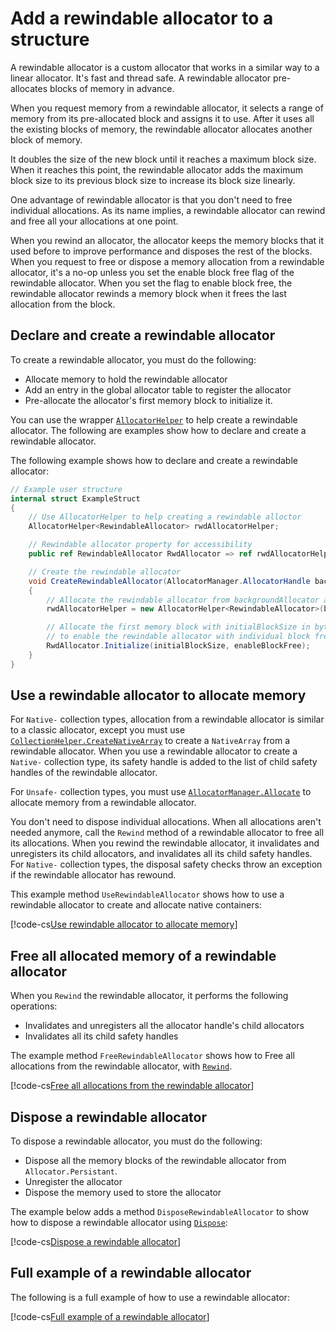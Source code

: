 # Add a rewindable allocator to a structure

A rewindable allocator is a custom allocator that works in a similar way to a linear allocator. It's fast and thread safe. A rewindable allocator pre-allocates blocks of memory in advance. 

When you request memory from a rewindable allocator, it selects a range of memory from its pre-allocated block and assigns it to use. After it uses all the existing blocks of memory, the rewindable allocator allocates another block of memory. 

It doubles the size of the new block until it reaches a maximum block size. When it reaches this point, the rewindable allocator adds the maximum block size to its previous block size to increase its block size linearly.

One advantage of rewindable allocator is that you don't need to free individual allocations. As its name implies, a rewindable allocator can rewind and free all your allocations at one point. 

When you rewind an allocator, the allocator keeps the memory blocks that it used before to improve performance and disposes the rest of the blocks. When you request to free or dispose a memory allocation from a rewindable allocator, it's a no-op unless you set the enable block free flag of the rewindable allocator. When you set the flag to enable block free, the rewindable allocator rewinds a memory block when it frees the last allocation from the block.     

## Declare and create a rewindable allocator

To create a rewindable allocator, you must do the following:

* Allocate memory to hold the rewindable allocator 
* Add an entry in the global allocator table to register the allocator
* Pre-allocate the allocator's first memory block to initialize it.  

You can use the wrapper [`AllocatorHelper`](xref:Unity.Collections.AllocatorHelper`1) to help create a rewindable allocator. The following are examples show how to declare and create a rewindable allocator.  

The following example shows how to declare and create a rewindable allocator:

```c#
// Example user structure
internal struct ExampleStruct
{
    // Use AllocatorHelper to help creating a rewindable alloctor
    AllocatorHelper<RewindableAllocator> rwdAllocatorHelper;

    // Rewindable allocator property for accessibility
    public ref RewindableAllocator RwdAllocator => ref rwdAllocatorHelper.Allocator;

    // Create the rewindable allocator
    void CreateRewindableAllocator(AllocatorManager.AllocatorHandle backgroundAllocator, int initialBlockSize, bool enableBlockFree = false)
    {
        // Allocate the rewindable allocator from backgroundAllocator and register the allocator
        rwdAllocatorHelper = new AllocatorHelper<RewindableAllocator>(backgroundAllocator);

        // Allocate the first memory block with initialBlockSize in bytes, and indicate whether
        // to enable the rewindable allocator with individual block free through enableBlockFree
        RwdAllocator.Initialize(initialBlockSize, enableBlockFree);
    }
}
```
## Use a rewindable allocator to allocate memory

For `Native-` collection types, allocation from a rewindable allocator is similar to a classic allocator, except you must use [`CollectionHelper.CreateNativeArray`](xref:Unity.Collections.CollectionHelper.CreateNativeArray*) to create a `NativeArray` from a rewindable allocator. When you use a rewindable allocator to create a `Native-` collection type, its safety handle is added to the list of child safety handles of the rewindable allocator.

For `Unsafe-` collection types, you must use [`AllocatorManager.Allocate`](xref:Unity.Collections.AllocatorManager.Allocate*) to allocate memory from a rewindable allocator.

You don't need to dispose individual allocations. When all allocations aren't needed anymore, call the `Rewind` method of a rewindable allocator to free all its allocations. When you rewind the rewindable allocator, it invalidates and unregisters its child allocators, and invalidates all its child safety handles. For `Native-` collection types, the disposal safety checks throw an exception if the rewindable allocator has rewound. 

This example method `UseRewindableAllocator` shows how to use a rewindable allocator to create and allocate native containers:

[!code-cs[Use rewindable allocator to allocate memory](../Unity.Collections.Tests/AllocatorRewindableTests.cs#allocator-rewindable-use)]

## Free all allocated memory of a rewindable allocator

When you `Rewind` the rewindable allocator, it performs the following operations:
- Invalidates and unregisters all the allocator handle's child allocators
- Invalidates all its child safety handles

The example method `FreeRewindableAllocator` shows how to Free all allocations from the rewindable allocator, with [`Rewind`](xref:Unity.Collections.RewindableAllocator.Rewind).

[!code-cs[Free all allocations from the rewindable allocator](../Unity.Collections.Tests/AllocatorRewindableTests.cs#allocator-rewindable-free)]

## Dispose a rewindable allocator
To dispose a rewindable allocator, you must do the following:

* Dispose all the memory blocks of the rewindable allocator from `Allocator.Persistant`. 
* Unregister the allocator
* Dispose the memory used to store the allocator

The example below adds a method `DisposeRewindableAllocator` to show how to dispose a rewindable allocator using [`Dispose`](xref:Unity.Collections.AllocatorHelper`1.Dispose):

[!code-cs[Dispose a rewindable allocator](../Unity.Collections.Tests/AllocatorRewindableTests.cs#allocator-rewindable-dispose)]

## Full example of a rewindable allocator

The following is a full example of how to use a rewindable allocator:

[!code-cs[Full example of a rewindable allocator](../Unity.Collections.Tests/AllocatorRewindableTests.cs#allocator-rewindable-example)]
